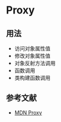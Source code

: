 # Proxy

## 用法

- 访问对象属性值
- 修改对象属性值
- 对象反射方法调用
- 函数调用
- 类构建函数调用

## 参考文献

- [MDN Proxy](https://developer.mozilla.org/zh-CN/docs/Web/JavaScript/Reference/Global_Objects/Proxy)
